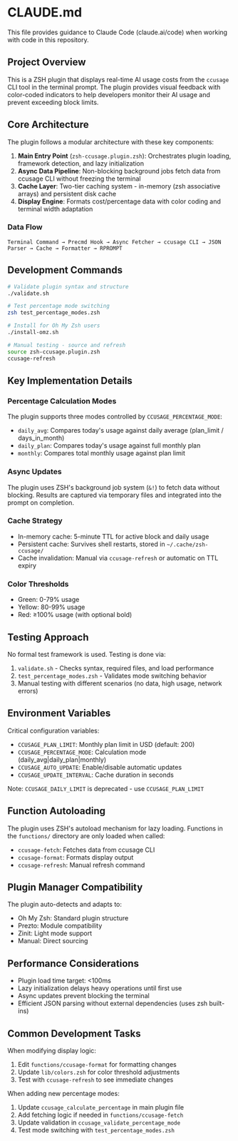 # CLAUDE.md

This file provides guidance to Claude Code (claude.ai/code) when working with code in this repository.

## Project Overview

This is a ZSH plugin that displays real-time AI usage costs from the `ccusage` CLI tool in the terminal prompt. The plugin provides visual feedback with color-coded indicators to help developers monitor their AI usage and prevent exceeding block limits.

## Core Architecture

The plugin follows a modular architecture with these key components:

1. **Main Entry Point** (`zsh-ccusage.plugin.zsh`): Orchestrates plugin loading, framework detection, and lazy initialization
2. **Async Data Pipeline**: Non-blocking background jobs fetch data from ccusage CLI without freezing the terminal
3. **Cache Layer**: Two-tier caching system - in-memory (zsh associative arrays) and persistent disk cache
4. **Display Engine**: Formats cost/percentage data with color coding and terminal width adaptation

### Data Flow
```
Terminal Command → Precmd Hook → Async Fetcher → ccusage CLI → JSON Parser → Cache → Formatter → RPROMPT
```

## Development Commands

```bash
# Validate plugin syntax and structure
./validate.sh

# Test percentage mode switching
zsh test_percentage_modes.zsh

# Install for Oh My Zsh users
./install-omz.sh

# Manual testing - source and refresh
source zsh-ccusage.plugin.zsh
ccusage-refresh
```

## Key Implementation Details

### Percentage Calculation Modes
The plugin supports three modes controlled by `CCUSAGE_PERCENTAGE_MODE`:
- `daily_avg`: Compares today's usage against daily average (plan_limit / days_in_month)
- `daily_plan`: Compares today's usage against full monthly plan
- `monthly`: Compares total monthly usage against plan limit

### Async Updates
The plugin uses ZSH's background job system (`&!`) to fetch data without blocking. Results are captured via temporary files and integrated into the prompt on completion.

### Cache Strategy
- In-memory cache: 5-minute TTL for active block and daily usage
- Persistent cache: Survives shell restarts, stored in `~/.cache/zsh-ccusage/`
- Cache invalidation: Manual via `ccusage-refresh` or automatic on TTL expiry

### Color Thresholds
- Green: 0-79% usage
- Yellow: 80-99% usage  
- Red: ≥100% usage (with optional bold)

## Testing Approach

No formal test framework is used. Testing is done via:
1. `validate.sh` - Checks syntax, required files, and load performance
2. `test_percentage_modes.zsh` - Validates mode switching behavior
3. Manual testing with different scenarios (no data, high usage, network errors)

## Environment Variables

Critical configuration variables:
- `CCUSAGE_PLAN_LIMIT`: Monthly plan limit in USD (default: 200)
- `CCUSAGE_PERCENTAGE_MODE`: Calculation mode (daily_avg|daily_plan|monthly)
- `CCUSAGE_AUTO_UPDATE`: Enable/disable automatic updates
- `CCUSAGE_UPDATE_INTERVAL`: Cache duration in seconds

Note: `CCUSAGE_DAILY_LIMIT` is deprecated - use `CCUSAGE_PLAN_LIMIT`

## Function Autoloading

The plugin uses ZSH's autoload mechanism for lazy loading. Functions in the `functions/` directory are only loaded when called:
- `ccusage-fetch`: Fetches data from ccusage CLI
- `ccusage-format`: Formats display output
- `ccusage-refresh`: Manual refresh command

## Plugin Manager Compatibility

The plugin auto-detects and adapts to:
- Oh My Zsh: Standard plugin structure
- Prezto: Module compatibility
- Zinit: Light mode support
- Manual: Direct sourcing

## Performance Considerations

- Plugin load time target: <100ms
- Lazy initialization delays heavy operations until first use
- Async updates prevent blocking the terminal
- Efficient JSON parsing without external dependencies (uses zsh built-ins)

## Common Development Tasks

When modifying display logic:
1. Edit `functions/ccusage-format` for formatting changes
2. Update `lib/colors.zsh` for color threshold adjustments
3. Test with `ccusage-refresh` to see immediate changes

When adding new percentage modes:
1. Update `ccusage_calculate_percentage` in main plugin file
2. Add fetching logic if needed in `functions/ccusage-fetch`
3. Update validation in `ccusage_validate_percentage_mode`
4. Test mode switching with `test_percentage_modes.zsh`
